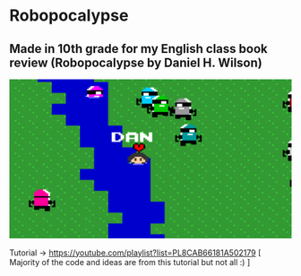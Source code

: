 # Robopocalypse

## Made in 10th grade for my English class book review (Robopocalypse by Daniel H. Wilson)

![alt text](screenshot.png)

Tutorial -> https://youtube.com/playlist?list=PL8CAB66181A502179 
[ Majority of the code and ideas are from this tutorial but not all :) ]

